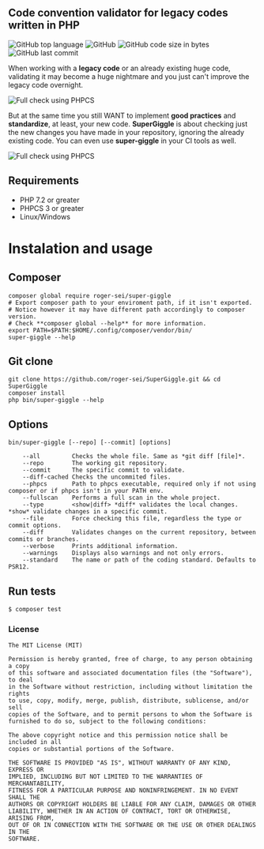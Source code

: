 ## Code convention validator for legacy codes written in PHP

![GitHub top language](https://img.shields.io/github/languages/top/roger-sei/SuperGiggle?style=for-the-badge)
![GitHub](https://img.shields.io/github/license/roger-sei/SuperGiggle?style=for-the-badge)
![GitHub code size in bytes](https://img.shields.io/github/languages/code-size/roger-sei/SuperGiggle?style=for-the-badge)
![GitHub last commit](https://img.shields.io/github/last-commit/roger-sei/SuperGiggle?style=for-the-badge)

When working with a **legacy code** or an already existing huge code, validating it may become a huge nightmare and you just can't improve the legacy code overnight.

![Full check using PHPCS](https://roger-sei.github.io/assets/phpcs.gif)

But at the same time you still WANT to implement **good practices** and **standardize**, at least, your new code. **SuperGiggle** is about checking just the new changes you have made in your repository, ignoring the already existing code. You can even use **super-giggle** in your CI tools as well.

![Full check using PHPCS](https://roger-sei.github.io/assets/super-giggle.gif)

## Requirements
- PHP 7.2 or greater
- PHPCS 3 or greater
- Linux/Windows

# Instalation and usage

## Composer
    composer global require roger-sei/super-giggle
    # Export composer path to your enviroment path, if it isn't exported.
    # Notice however it may have different path accordingly to composer version.
    # Check **composer global --help** for more information. 
    export PATH=$PATH:$HOME/.config/composer/vendor/bin/
    super-giggle --help

## Git clone

    git clone https://github.com/roger-sei/SuperGiggle.git && cd SuperGiggle
    composer install
    php bin/super-giggle --help

## Options
    bin/super-giggle [--repo] [--commit] [options]
```
    --all         Checks the whole file. Same as *git diff [file]*.
    --repo        The working git repository.
    --commit      The specific commit to validate.
    --diff-cached Checks the uncommited files.
    --phpcs       Path to phpcs executable, required only if not using composer or if phpcs isn't in your PATH env.
    --fullscan    Performs a full scan in the whole project.
    --type        <show|diff> *diff* validates the local changes. *show* validate changes in a specific commit.
    --file        Force checking this file, regardless the type or commit options.
    --diff        Validates changes on the current repository, between commits or branches.
    --verbose     Prints additional information.
    --warnings    Displays also warnings and not only errors.
    --standard    The name or path of the coding standard. Defaults to PSR12.
```

## Run tests
```
$ composer test
```

### License

```
The MIT License (MIT)

Permission is hereby granted, free of charge, to any person obtaining a copy
of this software and associated documentation files (the "Software"), to deal
in the Software without restriction, including without limitation the rights
to use, copy, modify, merge, publish, distribute, sublicense, and/or sell
copies of the Software, and to permit persons to whom the Software is
furnished to do so, subject to the following conditions:

The above copyright notice and this permission notice shall be included in all
copies or substantial portions of the Software.

THE SOFTWARE IS PROVIDED "AS IS", WITHOUT WARRANTY OF ANY KIND, EXPRESS OR
IMPLIED, INCLUDING BUT NOT LIMITED TO THE WARRANTIES OF MERCHANTABILITY,
FITNESS FOR A PARTICULAR PURPOSE AND NONINFRINGEMENT. IN NO EVENT SHALL THE
AUTHORS OR COPYRIGHT HOLDERS BE LIABLE FOR ANY CLAIM, DAMAGES OR OTHER
LIABILITY, WHETHER IN AN ACTION OF CONTRACT, TORT OR OTHERWISE, ARISING FROM,
OUT OF OR IN CONNECTION WITH THE SOFTWARE OR THE USE OR OTHER DEALINGS IN THE
SOFTWARE.
```
